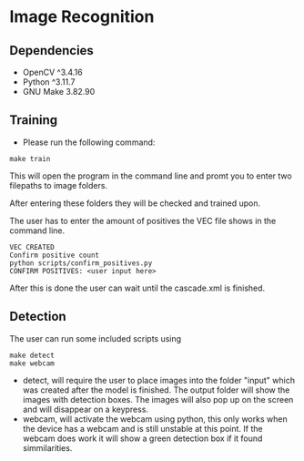# Image Recognition


## Dependencies
- OpenCV ^3.4.16
- Python ^3.11.7
- GNU Make 3.82.90

## Training
- Please run the following command:
```
make train
```
This will open the program in the command line and promt you to enter two filepaths to image folders.

After entering these folders they will be checked and trained upon. 

The user has to enter the amount of positives the VEC file shows in the command line.

```
VEC CREATED
Confirm positive count
python scripts/confirm_positives.py
CONFIRM POSITIVES: <user input here>
```

After this is done the user can wait until the cascade.xml is finished.

## Detection

The user can run some included scripts using

```
make detect
make webcam
```
- detect, will require the user to place images into the folder "input" which was created after the model is finished. The output folder will show the images with detection boxes. The images will also pop up on the screen and will disappear on a keypress.
- webcam, will activate the webcam using python, this only works when the device has a webcam and is still unstable at this point. If the webcam does work it will show a green detection box if it found simmilarities.
